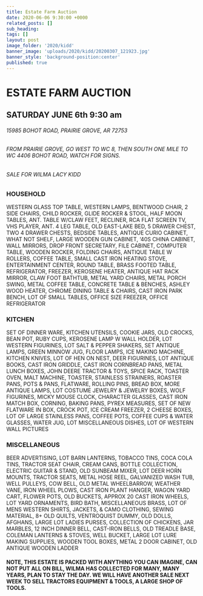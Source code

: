 ```yaml
---
title: Estate Farm Auction
date: 2020-06-06 9:30:00 +0000
related_posts: []
sub_heading:  
tags: []
layout: post
image_folder: '2020/kidd'
banner_image: 'uploads/2020/kidd/20200307_121923.jpg'
banner_style: 'background-position:center'
published: true
---
```

# ESTATE FARM AUCTION
## SATURDAY JUNE 6th 9:30 am

###### 15985 BOHOT ROAD, PRAIRIE GROVE, AR 72753
###### FROM PRAIRIE GROVE, GO WEST TO WC 8, THEN SOUTH ONE MILE TO WC 4406 BOHOT ROAD, WATCH FOR SIGNS.
###### SALE FOR WILMA LACY KIDD

<!--break-->
### HOUSEHOLD
WESTERN GLASS TOP TABLE, WESTERN LAMPS, BENTWOOD CHAIR, 2 SIDE CHAIRS, CHILD ROCKER, GLIDE ROCKER & STOOL, HALF MOON TABLES, ANT. TABLE W/CLAW FEET, RECLINER, RCA FLAT SCREEN TV, VHS PLAYER, ANT. 4 LEG TABLE, OLD EAST-LAKE BED, 5 DRAWER CHEST, TWO 4 DRAWER CHESTS, BEDSIDE TABLES, ANTIQUE CURIO CABINET, WHAT NOT SHELF, LARGE WOODEN GUN CABINET, ‘40S CHINA CABINET, WALL MIRRORS, DROP FRONT SECRETARY, FILE CABINET, COMPUTER TABLE, WOODEN ROCKER, FOLDING CHAIRS, ANTIQUE TABLE W ROLLERS, COFFEE TABLE, SMALL CAST IRON HEATING STOVE, ENTERTAINMENT CENTER, ROUND TABLE, BRASS FOOTED TABLE, REFRIGERATOR, FREEZER, KEROSENE HEATER, ANTIQUE HAT RACK MIRROR, CLAW FOOT BATHTUB, METAL YARD CHAIRS, METAL PORCH SWING, METAL COFFEE TABLE, CONCRETE TABLE & BENCHES, ASHLEY WOOD HEATER, CHROME DINING TABLE & CHAIRS, CAST IRON PARK BENCH, LOT OF SMALL TABLES, OFFICE SIZE FREEZER, OFFICE REFRIGERATOR

### KITCHEN 
SET OF DINNER WARE, KITCHEN UTENSILS, COOKIE JARS, OLD CROCKS, BEAN POT, RUBY CUPS, KEROSENE LAMP W WALL HOLDER, LOT WESTERN FIGURINES, LOT SALT & PEPPER SHAKERS, SET ANTIQUE LAMPS, GREEN MINNOW JUG, FLOOR LAMPS, ICE MAKING MACHINE, KITCHEN KNIVES, LOT OF HEN ON NEST, DEER FIGURINES, LOT ANTIQUE BOOKS, CAST IRON GRIDDLE, CAST IRON CORNBREAD PANS, METAL LUNCH BOXES, JOHN DEERE TRACTOR & TOYS, SPICE RACK, TOASTER OVEN, MALT MACHINE, TOASTER, STAINLESS STRAINERS, ROASTER PANS, POTS & PANS, FLATWARE, ROLLING PINS, BREAD BOX, MORE ANTIQUE LAMPS, LOT COSTUME JEWELRY & JEWELRY BOXES, WOLF FIGURINES, MICKY MOUSE CLOCK, CHARACTER GLASSES, CAST IRON MATCH BOX, CORNING, BAKING PANS, PYREX MEASURES, SET OF NEW FLATWARE IN BOX, CROCK POT, ICE CREAM FREEZER, 2 CHEESE BOXES, LOT OF LARGE STAINLESS PANS, COFFEE POTS, COFFEE CUPS & WATER GLASSES, WATER JUG, LOT MISCELLANEOUS DISHES, LOT OF WESTERN WALL PICTURES   

### MISCELLANEOUS
BEER ADVERTISING, LOT BARN LANTERNS, TOBACCO TINS, COCA COLA TINS, TRACTOR SEAT CHAIR, CREAM CANS, BOTTLE COLLECTION, ELECTRIC GUITAR & STAND, OLD SUNBEAM MIXER, LOT DEER HORN MOUNTS, TRACTOR SEATS, METAL HOSE REEL, GALVANIZED WASH TUB, WELL PULLEYS, COW BELL, OLD METAL WHEELBARROW, WEATHER VANE, IRON WHEEL PLOWS, CAST IRON PLANT HANGER, WAGON YARD CART, FLOWER POTS, OLD BUCKETS, APPROX 20 CAST IRON WHEELS, LOT YARD ORNAMENTS, BIRD BATH, MISCELLANEOUS BRASS, LOT OF MENS WESTERN SHIRTS, JACKETS, & CAMO CLOTHING, SEWING MATERIAL, 8+ OLD QUILTS, VENTROQUIST DUMMY, OLD DOLLS, AFGHANS, LARGE LOT LADIES PURSES, COLLECTION OF CHICKENS, JAR MARBLES, 12 INCH DINNER BELL, CAST-IRON BELLS, OLD TREADLE BASE, COLEMAN LANTERNS & STOVES, WELL BUCKET, LARGE LOT LURE MAKING SUPPLIES, WOODEN TOOL BOXES, METAL 2 DOOR CABINET, OLD ANTIQUE WOODEN LADDER  

#### NOTE, THIS ESTATE IS PACKED WITH ANYTHING YOU CAN IMAGINE, CAN NOT PUT ALL ON BILL, WILMA HAS COLLECTED FOR MANY, MANY YEARS, PLAN TO STAY THE DAY. WE WILL HAVE ANOTHER SALE NEXT WEEK TO SELL TRACTORS EQUIPMENT & TOOLS, A LARGE SHOP OF TOOLS. 

